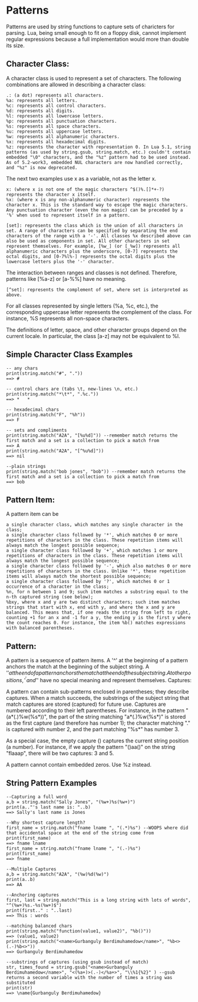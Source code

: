 Patterns
===================

Patterns are used by string functions to capture sets of charicters for parsing. Lua, being small enough to fit on a floppy disk, cannot implement regular expressions because a full implementation would more than double its size.

Character Class:
----------------

A character class is used to represent a set of characters. The following combinations are allowed in describing a character class:

    .: (a dot) represents all characters.
    %a: represents all letters.
    %c: represents all control characters.
    %d: represents all digits.
    %l: represents all lowercase letters.
    %p: represents all punctuation characters.
    %s: represents all space characters.
    %u: represents all uppercase letters.
    %w: represents all alphanumeric characters.
    %x: represents all hexadecimal digits.
    %z: represents the character with representation 0. In Lua 5.1, string patterns (as used by string.gsub, string.match, etc.) couldn't contain embedded "\0" characters, and the "%z" pattern had to be used instead. As of 5.2-work3, embedded NUL characters are now handled correctly, and "%z" is now deprecated.

The next two examples use x as a variable, not as the letter x.

	x: (where x is not one of the magic characters ^$()%.[]*+-?) represents the character x itself.
    %x: (where x is any non-alphanumeric character) represents the character x. This is the standard way to escape the magic characters. Any punctuation character (even the non magic) can be preceded by a '%' when used to represent itself in a pattern.

    [set]: represents the class which is the union of all characters in set. A range of characters can be specified by separating the end characters of the range with a '-'. All classes %x described above can also be used as components in set. All other characters in set represent themselves. For example, [%w_] (or [_%w]) represents all alphanumeric characters plus the underscore, [0-7] represents the octal digits, and [0-7%l%-] represents the octal digits plus the lowercase letters plus the '-' character.

The interaction between ranges and classes is not defined. Therefore, patterns like [%a-z] or [a-%%] have no meaning.

    [^set]: represents the complement of set, where set is interpreted as above.

For all classes represented by single letters (%a, %c, etc.), the corresponding uppercase letter represents the complement of the class. For instance, %S represents all non-space characters.

The definitions of letter, space, and other character groups depend on the current locale. In particular, the class [a-z] may not be equivalent to %l.

Simple Character Class Examples
------------------------
    -- any chars
    print(string.match("#", "."))
	==> #

	-- control chars are (tabs \t, new-lines \n, etc.)
	print(string.match("*\t*", ".%c."))
	==> *	*

	-- hexadecimal chars
    print(string.match("F", "%h"))
	==> F
	
	-- sets and compliments
    print(string.match("A2A", "[%u%d]")) --remember match returns the first match and a set is a collection to pick a match from
	==> A
    print(string.match("A2A", "[^%u%d]"))
	==> nil
	
	--plain strings
	print(string.match("bob jones", "bob")) --remember match returns the first match and a set is a collection to pick a match from
	==> bob

Pattern Item:
-------------

A pattern item can be

    a single character class, which matches any single character in the class;
    a single character class followed by '*', which matches 0 or more repetitions of characters in the class. These repetition items will always match the longest possible sequence;
    a single character class followed by '+', which matches 1 or more repetitions of characters in the class. These repetition items will always match the longest possible sequence;
    a single character class followed by '-', which also matches 0 or more repetitions of characters in the class. Unlike '*', these repetition items will always match the shortest possible sequence;
    a single character class followed by '?', which matches 0 or 1 occurrence of a character in the class;
    %n, for n between 1 and 9; such item matches a substring equal to the n-th captured string (see below);
    %bxy, where x and y are two distinct characters; such item matches strings that start with x, end with y, and where the x and y are balanced. This means that, if one reads the string from left to right, counting +1 for an x and -1 for a y, the ending y is the first y where the count reaches 0. For instance, the item %b() matches expressions with balanced parentheses.

Pattern:
---------

A pattern is a sequence of pattern items. A '^' at the beginning of a pattern anchors the match at the beginning of the subject string. A '$' at the end of a pattern anchors the match at the end of the subject string. At other positions, '^' and '$' have no special meaning and represent themselves.
Captures:

A pattern can contain sub-patterns enclosed in parentheses; they describe captures. When a match succeeds, the substrings of the subject string that match captures are stored (captured) for future use. Captures are numbered according to their left parentheses. For instance, in the pattern "(a*(.)%w(%s*))", the part of the string matching "a*(.)%w(%s*)" is stored as the first capture (and therefore has number 1); the character matching "." is captured with number 2, and the part matching "%s*" has number 3.

As a special case, the empty capture () captures the current string position (a number). For instance, if we apply the pattern "()aa()" on the string "flaaap", there will be two captures: 3 and 5.

A pattern cannot contain embedded zeros. Use %z instead.


String Pattern Examples
-----------------------

	--Capturing a full word
	a,b = string.match("Sally Jones", "(%w+)%s(%w+)")
	print(a.."'s last name is: "..b)
	==> Sally's last name is Jones

	--Why shortest capture length?
	first_name = string.match("fname lname ", "(.*)%s") --WOOPS where did that accidental space at the end of the string come from
	print(first_name)
    ==> fname lname
	first_name = string.match("fname lname ", "(.-)%s")
	print(first_name)
	==> fname
	
	--Multiple Captures
	a,b = string.match("A2A", "(%w)%d(%w)")
	print(a..b)
	==> AA

	--Anchoring captures
	first, last = string.match("This is a long string with lots of words", "^(%w+)%s.-%s(%w+)$")
	print(first.." : "..last)
	==> This : words	
	
	--matching balanced chars
	print(string.match("function(value1, value2)", "%b()"))
	==> (value1, value2)
	print(string.match("<name>Gurbanguly Berdimuhamedow</name>", "%b<>(.-)%b<>"))
	==> Gurbanguly Berdimuhamedow

	--substrings of captures (using gsub instead of match)
    str, times_found = string.gsub("<name>Gurbanguly Berdimuhamedow</name>", "<(%a+)>(.-)</%a+>", "\\%1{%2}" ) --gsub returns a second variable with the number of times a string was substituted
	print(str)
	==> \name{Gurbanguly Berdimuhamedow}